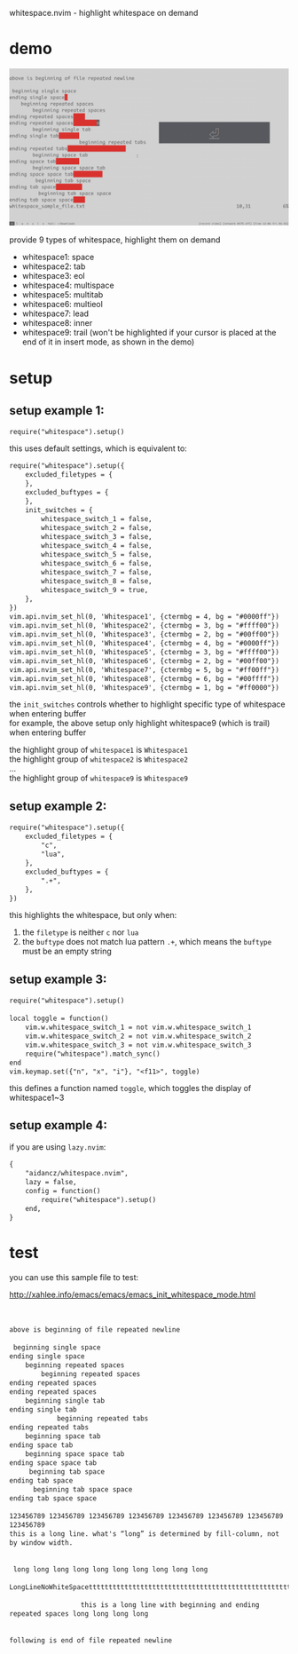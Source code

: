 whitespace.nvim - highlight whitespace on demand

# demo

![](assets/demo.gif)

provide 9 types of whitespace, highlight them on demand

- whitespace1: space
- whitespace2: tab
- whitespace3: eol
- whitespace4: multispace
- whitespace5: multitab
- whitespace6: multieol
- whitespace7: lead
- whitespace8: inner
- whitespace9: trail (won't be highlighted if your cursor is placed at the end of it in insert mode, as shown in the demo)

# setup

## setup example 1:

```
require("whitespace").setup()
```

this uses default settings, which is equivalent to:

```
require("whitespace").setup({
	excluded_filetypes = {
	},
	excluded_buftypes = {
	},
	init_switches = {
		whitespace_switch_1 = false,
		whitespace_switch_2 = false,
		whitespace_switch_3 = false,
		whitespace_switch_4 = false,
		whitespace_switch_5 = false,
		whitespace_switch_6 = false,
		whitespace_switch_7 = false,
		whitespace_switch_8 = false,
		whitespace_switch_9 = true,
	},
})
vim.api.nvim_set_hl(0, 'Whitespace1', {ctermbg = 4, bg = "#0000ff"})
vim.api.nvim_set_hl(0, 'Whitespace2', {ctermbg = 3, bg = "#ffff00"})
vim.api.nvim_set_hl(0, 'Whitespace3', {ctermbg = 2, bg = "#00ff00"})
vim.api.nvim_set_hl(0, 'Whitespace4', {ctermbg = 4, bg = "#0000ff"})
vim.api.nvim_set_hl(0, 'Whitespace5', {ctermbg = 3, bg = "#ffff00"})
vim.api.nvim_set_hl(0, 'Whitespace6', {ctermbg = 2, bg = "#00ff00"})
vim.api.nvim_set_hl(0, 'Whitespace7', {ctermbg = 5, bg = "#ff00ff"})
vim.api.nvim_set_hl(0, 'Whitespace8', {ctermbg = 6, bg = "#00ffff"})
vim.api.nvim_set_hl(0, 'Whitespace9', {ctermbg = 1, bg = "#ff0000"})
```

the `init_switches` controls whether to highlight specific type of whitespace when entering buffer  
for example, the above setup only highlight whitespace9 (which is trail) when entering buffer  

the highlight group of `whitespace1` is `Whitespace1`  
the highlight group of `whitespace2` is `Whitespace2`  
...  
the highlight group of `whitespace9` is `Whitespace9`  

## setup example 2:

```
require("whitespace").setup({
	excluded_filetypes = {
		"c",
		"lua",
	},
	excluded_buftypes = {
		".+",
	},
})
```

this highlights the whitespace, but only when:
1. the `filetype` is neither `c` nor `lua`
2. the `buftype` does not match lua pattern `.+`, which means the `buftype` must be an empty string

## setup example 3:

```
require("whitespace").setup()

local toggle = function()
	vim.w.whitespace_switch_1 = not vim.w.whitespace_switch_1
	vim.w.whitespace_switch_2 = not vim.w.whitespace_switch_2
	vim.w.whitespace_switch_3 = not vim.w.whitespace_switch_3
	require("whitespace").match_sync()
end
vim.keymap.set({"n", "x", "i"}, "<f11>", toggle)
```

this defines a function named `toggle`, which toggles the display of whitespace1~3

## setup example 4:

if you are using `lazy.nvim`:

```
{
	"aidancz/whitespace.nvim",
	lazy = false,
	config = function()
		require("whitespace").setup()
	end,
}
```

# test

you can use this sample file to test:

http://xahlee.info/emacs/emacs/emacs_init_whitespace_mode.html

```


above is beginning of file repeated newline

 beginning single space
ending single space 
    beginning repeated spaces
        beginning repeated spaces
ending repeated spaces    
ending repeated spaces        
	beginning single tab
ending single tab	
			beginning repeated tabs
ending repeated tabs			
 	beginning space tab
ending space tab 	
  	beginning space space tab
ending space space tab  	
	 beginning tab space
ending tab space	 
	  beginning tab space space
ending tab space space	  

123456789 123456789 123456789 123456789 123456789 123456789 123456789 123456789 
this is a long line. what's “long” is determined by fill-column, not by window width.


 long long long long long long long long long long

LongLineNoWhiteSpacettttttttttttttttttttttttttttttttttttttttttttttttttttttttttttttttttttttttttttttttttttttttt

                  this is a long line with beginning and ending repeated spaces long long long long                


following is end of file repeated newline


```
